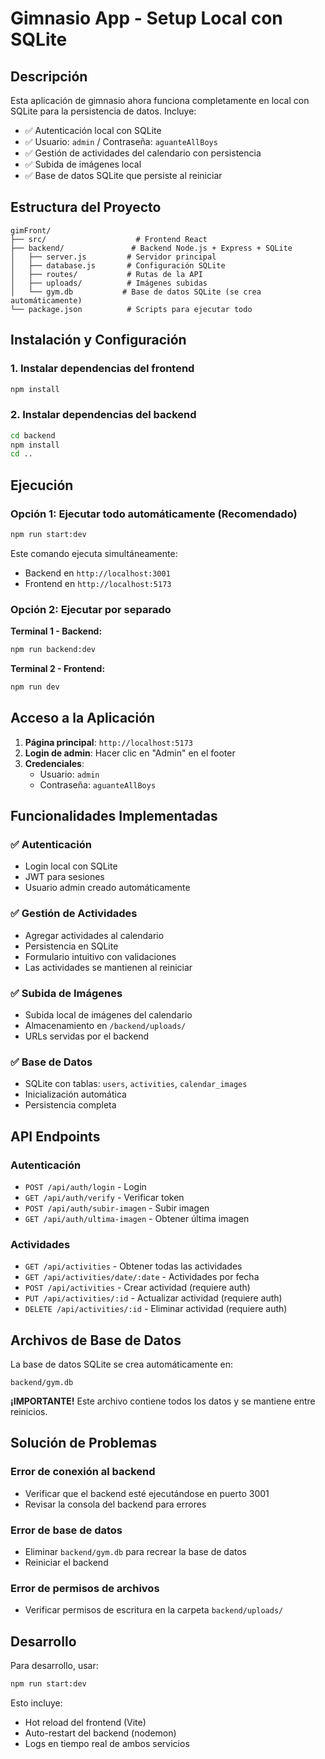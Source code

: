 # Gimnasio App - Setup Local con SQLite

## Descripción
Esta aplicación de gimnasio ahora funciona completamente en local con SQLite para la persistencia de datos. Incluye:

- ✅ Autenticación local con SQLite
- ✅ Usuario: `admin` / Contraseña: `aguanteAllBoys`
- ✅ Gestión de actividades del calendario con persistencia
- ✅ Subida de imágenes local
- ✅ Base de datos SQLite que persiste al reiniciar

## Estructura del Proyecto

```
gimFront/
├── src/                    # Frontend React
├── backend/               # Backend Node.js + Express + SQLite
│   ├── server.js         # Servidor principal
│   ├── database.js       # Configuración SQLite
│   ├── routes/           # Rutas de la API
│   ├── uploads/          # Imágenes subidas
│   └── gym.db           # Base de datos SQLite (se crea automáticamente)
└── package.json          # Scripts para ejecutar todo
```

## Instalación y Configuración

### 1. Instalar dependencias del frontend
```bash
npm install
```

### 2. Instalar dependencias del backend
```bash
cd backend
npm install
cd ..
```

## Ejecución

### Opción 1: Ejecutar todo automáticamente (Recomendado)
```bash
npm run start:dev
```
Este comando ejecuta simultáneamente:
- Backend en `http://localhost:3001`
- Frontend en `http://localhost:5173`

### Opción 2: Ejecutar por separado

**Terminal 1 - Backend:**
```bash
npm run backend:dev
```

**Terminal 2 - Frontend:**
```bash
npm run dev
```

## Acceso a la Aplicación

1. **Página principal**: `http://localhost:5173`
2. **Login de admin**: Hacer clic en "Admin" en el footer
3. **Credenciales**:
   - Usuario: `admin`
   - Contraseña: `aguanteAllBoys`

## Funcionalidades Implementadas

### ✅ Autenticación
- Login local con SQLite
- JWT para sesiones
- Usuario admin creado automáticamente

### ✅ Gestión de Actividades
- Agregar actividades al calendario
- Persistencia en SQLite
- Formulario intuitivo con validaciones
- Las actividades se mantienen al reiniciar

### ✅ Subida de Imágenes
- Subida local de imágenes del calendario
- Almacenamiento en `/backend/uploads/`
- URLs servidas por el backend

### ✅ Base de Datos
- SQLite con tablas: `users`, `activities`, `calendar_images`
- Inicialización automática
- Persistencia completa

## API Endpoints

### Autenticación
- `POST /api/auth/login` - Login
- `GET /api/auth/verify` - Verificar token
- `POST /api/auth/subir-imagen` - Subir imagen
- `GET /api/auth/ultima-imagen` - Obtener última imagen

### Actividades
- `GET /api/activities` - Obtener todas las actividades
- `GET /api/activities/date/:date` - Actividades por fecha
- `POST /api/activities` - Crear actividad (requiere auth)
- `PUT /api/activities/:id` - Actualizar actividad (requiere auth)
- `DELETE /api/activities/:id` - Eliminar actividad (requiere auth)

## Archivos de Base de Datos

La base de datos SQLite se crea automáticamente en:
```
backend/gym.db
```

**¡IMPORTANTE!** Este archivo contiene todos los datos y se mantiene entre reinicios.

## Solución de Problemas

### Error de conexión al backend
- Verificar que el backend esté ejecutándose en puerto 3001
- Revisar la consola del backend para errores

### Error de base de datos
- Eliminar `backend/gym.db` para recrear la base de datos
- Reiniciar el backend

### Error de permisos de archivos
- Verificar permisos de escritura en la carpeta `backend/uploads/`

## Desarrollo

Para desarrollo, usar:
```bash
npm run start:dev
```

Esto incluye:
- Hot reload del frontend (Vite)
- Auto-restart del backend (nodemon)
- Logs en tiempo real de ambos servicios
